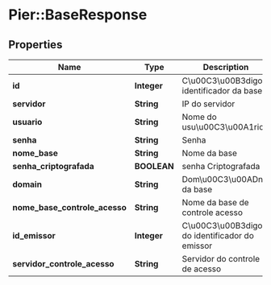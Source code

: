 # Pier::BaseResponse

## Properties
Name | Type | Description | Notes
------------ | ------------- | ------------- | -------------
**id** | **Integer** | C\u00C3\u00B3digo identificador da base | 
**servidor** | **String** | IP do servidor | 
**usuario** | **String** | Nome do usu\u00C3\u00A1rio | 
**senha** | **String** | Senha | 
**nome_base** | **String** | Nome da base | 
**senha_criptografada** | **BOOLEAN** | senha Criptografada | 
**domain** | **String** | Dom\u00C3\u00ADnio da base | 
**nome_base_controle_acesso** | **String** | Nome da base de controle acesso | 
**id_emissor** | **Integer** | C\u00C3\u00B3digo do identificador do emissor | [optional] 
**servidor_controle_acesso** | **String** | Servidor do controle de acesso | 



